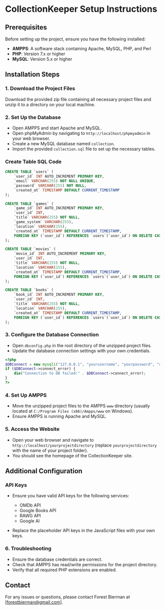 
# CollectionKeeper Setup Instructions

## Prerequisites
Before setting up the project, ensure you have the following installed:
- **AMPPS**: A software stack containing Apache, MySQL, PHP, and Perl
- **PHP**: Version 7.x or higher
- **MySQL**: Version 5.x or higher

## Installation Steps

### 1. Download the Project Files
Download the provided zip file containing all necessary project files and unzip it to a directory on your local machine.

### 2. Set Up the Database
- Open AMPPS and start Apache and MySQL.
- Open phpMyAdmin by navigating to `http://localhost/phpmyadmin` in your web browser.
- Create a new MySQL database named `collection`.
- Import the provided `collection.sql` file to set up the necessary tables.

### Create Table SQL Code
```sql
CREATE TABLE `users` (
    `user_id` INT AUTO_INCREMENT PRIMARY KEY,
    `email` VARCHAR(255) NOT NULL UNIQUE,
    `password` VARCHAR(255) NOT NULL,
    `created_at` TIMESTAMP DEFAULT CURRENT_TIMESTAMP
);

CREATE TABLE `games` (
    `game_id` INT AUTO_INCREMENT PRIMARY KEY,
    `user_id` INT,
    `title` VARCHAR(255) NOT NULL,
    `game_system` VARCHAR(255),
    `location` VARCHAR(255),
    `created_at` TIMESTAMP DEFAULT CURRENT_TIMESTAMP,
    FOREIGN KEY (`user_id`) REFERENCES `users`(`user_id`) ON DELETE CASCADE
);

CREATE TABLE `movies` (
    `movie_id` INT AUTO_INCREMENT PRIMARY KEY,
    `user_id` INT,
    `title` VARCHAR(255) NOT NULL,
    `location` VARCHAR(255),
    `created_at` TIMESTAMP DEFAULT CURRENT_TIMESTAMP,
    FOREIGN KEY (`user_id`) REFERENCES `users`(`user_id`) ON DELETE CASCADE
);

CREATE TABLE `books` (
    `book_id` INT AUTO_INCREMENT PRIMARY KEY,
    `user_id` INT,
    `title` VARCHAR(255) NOT NULL,
    `location` VARCHAR(255),
    `created_at` TIMESTAMP DEFAULT CURRENT_TIMESTAMP,
    FOREIGN KEY (`user_id`) REFERENCES `users`(`user_id`) ON DELETE CASCADE
);
```

### 3. Configure the Database Connection
- Open `dbconfig.php` in the root directory of the unzipped project files.
- Update the database connection settings with your own credentials.
```php
<?php
$DBConnect = new mysqli("127.0.0.1", "yourusername", "yourpassword", "collection");
if ($DBConnect->connect_error) {
    die("Connection to DB failed:" . $DBConnect->connect_error);
}
?>
```

### 4. Set Up AMPPS
- Move the unzipped project files to the AMPPS `www` directory (usually located at `C:/Program Files (x86)/Ampps/www` on Windows).
- Ensure AMPPS is running Apache and MySQL.

### 5. Access the Website
- Open your web browser and navigate to `http://localhost/yourprojectdirectory` (replace `yourprojectdirectory` with the name of your project folder).
- You should see the homepage of the CollectionKeeper site.

## Additional Configuration

### API Keys
- Ensure you have valid API keys for the following services:
  - OMDb API
  - Google Books API
  - RAWG API
  - Google AI

- Replace the placeholder API keys in the JavaScript files with your own keys.

### 6. Troubleshooting
- Ensure the database credentials are correct.
- Check that AMPPS has read/write permissions for the project directory.
- Verify that all required PHP extensions are enabled.

## Contact
For any issues or questions, please contact Forest Bierman at [forestbierman@gmail.com].
